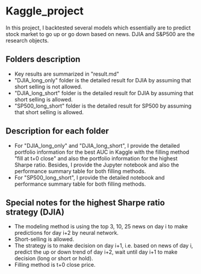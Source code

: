 # Kaggle_project
In this project, I backtested several models which essentially are to predict stock market to go up or go down based on news. DJIA and S&P500 are the research objects.

## Folders description
* Key results are summarized in "result.md"
* "DJIA_long_only" folder is the detailed result for DJIA by assuming that short selling is not allowed.
* "DJIA_long_short" folder is the detailed result for DJIA by assuming that short selling is allowed.
* "SP500_long_short" folder is the detailed result for SP500 by assuming that short selling is allowed.

## Description for each folder
* For "DJIA_long_only" and "DJIA_long_short", I provide the detailed portfolio information for the best AUC in Kaggle with the filling method "fill at t+0 close" and also the portfolio information for the highest Sharpe ratio. Besides, I provide the Jupyter notebook and also the performance summary table for both filling methods.
* For "SP500_long_short", I provide the detailed notebook and performance summary table for both filling methods.

## Special notes for the highest Sharpe ratio strategy (DJIA)
* The modeling method is using the top 3, 10, 25 news on day i to make predictions for day i+2 by neural network.
* Short-selling is allowed.
* The strategy is to make decision on day i+1, i.e. based on news of day i, predict the up or down trend of day i+2, wait until day i+1 to make decision (long or short or hold).
* Filling method is t+0 close price.

